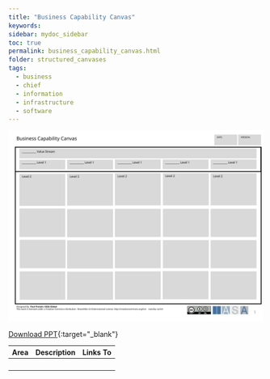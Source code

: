 ```yaml
---
title: "Business Capability Canvas"
keywords: 
sidebar: mydoc_sidebar
toc: true
permalink: business_capability_canvas.html
folder: structured_canvases
tags: 
  - business
  - chief
  - information
  - infrastructure
  - software
---
```


![image001](media/business_capability_canvas001.svg)

[Download PPT](media/ppt/business_capability_canvas.ppt){:target="_blank"}

| Area | Description | Links To |
| --- | --- | --- |
|   |   |   |